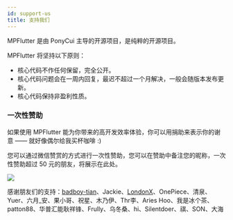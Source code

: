 ```yaml
---
id: support-us
title: 支持我们
---
```


MPFlutter 是由 PonyCui 主导的开源项目，是纯粹的开源项目。

MPFlutter 将坚持以下原则：

- 核心代码不作任何保留，完全公开。
- 核心代码问题会在一周内回复，最迟不超过一个月解决，一般会随版本发布更新。
- 核心代码保持非盈利性质。

### 一次性赞助

如果使用 MPFlutter 能为你带来的高开发效率体验，你可以用捐助来表示你的谢意 —— 就好像偶尔给我买杯咖啡 :)

您可以通过微信赞赏的方式进行一次性赞助，您可以在赞助中备注您的昵称，一次性赞助超过 50 元的朋友，将展示在此处。

![](assets/zan-shang.png)

感谢朋友们的支持：[badboy-tian](https://github.com/badboy-tian)、Jackie、[LondonX](https://github.com/LondonX)、OnePiece、清泉、Yuer、六月_安、果小哥、祝星、木乃伊、Thr李、Aries Hoo、我是冰个茶、patton88、华普汇能耿祥锋、Frully、乌冬桑、hi、Silentdoer、祺、SON、大海

